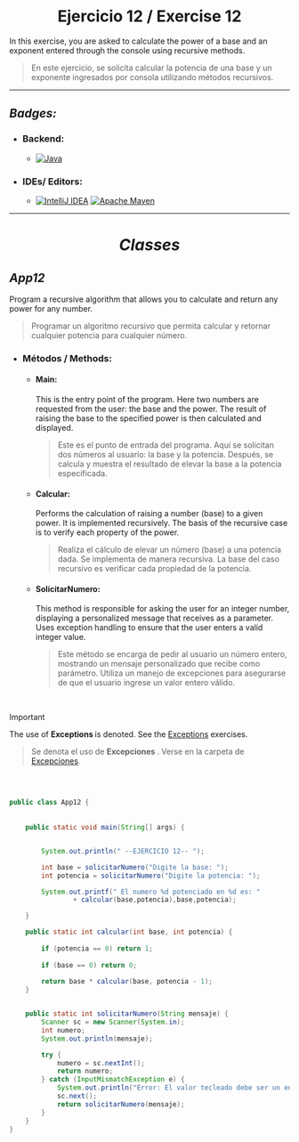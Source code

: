 <h1 align="center" >  Ejercicio 12 / Exercise 12 </h1>

In this exercise, you are asked to calculate the power of a base and an exponent entered through the console using recursive methods.
> En este ejercicio, se solicita calcular la potencia de una base y un exponente ingresados por consola utilizando métodos recursivos.

---

## _Badges:_


- <H3> Backend:</H3>

    - [![Java](https://img.shields.io/badge/java-%23ED8B00.svg?style=for-the-badge&logo=openjdk&logoColor=white) ](https://www.oracle.com/co/java/technologies/downloads/#java21)


- <H3>  IDEs/ Editors: </H3>

    - [![IntelliJ IDEA](https://img.shields.io/badge/IntelliJIDEA-000000.svg?style=for-the-badge&logo=intellij-idea&logoColor=white)](https://www.jetbrains.com/es-es/idea/) [![Apache Maven](https://img.shields.io/badge/Apache%20Maven-C71A36?style=for-the-badge&logo=Apache%20Maven&logoColor=white)](https://maven.apache.org/)

___

<H1 align="center"> 

_Classes_

</H1>

## _App12_
Program a recursive algorithm that allows you to calculate and return any power for any number.
>Programar un algoritmo recursivo que permita calcular y retornar cualquier potencia para cualquier número.

- <H3> Métodos / Methods: </H3>

    -  <H4> Main: </H4>
        This is the entry point of the program. Here two numbers are requested from the user: the base and the
        power. The result of raising the base to the specified power is then calculated and displayed.
    
        > Este es el punto de entrada del programa. Aquí se solicitan dos números al usuario: la base y la
       potencia. Después, se calcula y muestra el resultado de elevar la base a la potencia especificada.
       
    -  <H4> Calcular: </H4>
       Performs the calculation of raising a number (base) to a given power. It is implemented recursively.
       The basis of the recursive case is to verify each property of the power.

        >Realiza el cálculo de elevar un número (base) a una potencia dada. Se implementa de manera recursiva.
       La base del caso recursivo es verificar cada propiedad de la potencia.
    
  -  <H4> SolicitarNumero: </H4>
        This method is responsible for asking the user for an integer number, displaying a personalized message that
        receives as a parameter. Uses exception handling to ensure that the user enters a
        valid integer value.
    
        >Este método se encarga de pedir al usuario un número entero, mostrando un mensaje personalizado que
        recibe como parámetro. Utiliza un manejo de excepciones para asegurarse de que el usuario ingrese un
        valor entero válido.
    
<br>

> [!IMPORTANT]
>  The use of <strong>Exceptions </strong> is denoted. See the [Exceptions](/../main/Exceptio) exercises.
>> Se denota el uso de <strong> Excepciones </strong>. Verse en la carpeta de [Excepciones](/../main/Exception).

<br>

```java

public class App12 {
    
    
    public static void main(String[] args) {


        System.out.println(" --EJERCICIO 12-- ");

        int base = solicitarNumero("Digite la base: ");
        int potencia = solicitarNumero("Digite la potencia: ");

        System.out.printf(" El numero %d potenciado en %d es: "
                + calcular(base,potencia),base,potencia);

    }

    public static int calcular(int base, int potencia) {
      
        if (potencia == 0) return 1;
       
        if (base == 0) return 0;
        
        return base * calcular(base, potencia - 1);
    }


    public static int solicitarNumero(String mensaje) {
        Scanner sc = new Scanner(System.in);
        int numero;
        System.out.println(mensaje);

        try {
            numero = sc.nextInt();
            return numero;
        } catch (InputMismatchException e) {
            System.out.println("Error: El valor tecleado debe ser un entero");
            sc.next();                              
            return solicitarNumero(mensaje);        
        }
    }
}
```